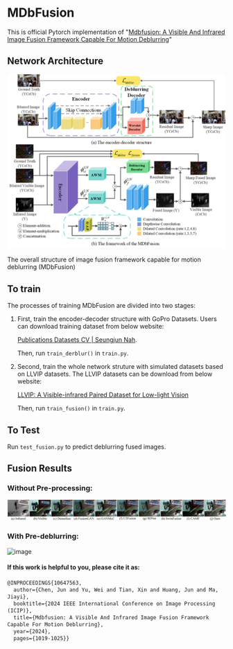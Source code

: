 # MDbFusion

This is official Pytorch implementation of "[Mdbfusion: A Visible And Infrared Image Fusion Framework Capable For Motion Deblurring](https://ieeexplore.ieee.org/document/10647563)"

## Network Architecture

![image](https://github.com/TakeMeOff/MDbFusion/blob/main/fig/fig1.png)

The overall structure of image fusion framework capable for motion deblurring (MDbFusion)

## To train

The processes of training MDbFusion are divided into two stages:

1.  First, train the encoder-decoder structure with GoPro Datasets. Users can download training dataset from below website:

    [Publications Datasets CV | Seungjun Nah](https://seungjunnah.github.io/Datasets/gopro.html).&#x20;

    Then, run `train_derblur()` in `train.py`.


2.  &#x20;Second, train the whole network struture with simulated datasets based on LLVIP datasets. The LLVIP datasets can be download from below website:

    [LLVIP: A Visible-infrared Paired Dataset for Low-light Vision](https://bupt-ai-cz.github.io/LLVIP/)

    Then, run `train_fusion()` in `train.py`.

## To Test

Run `test_fusion.py` to predict deblurring fused images.

## Fusion Results

### Without Pre-processing:

![image](https://github.com/TakeMeOff/MDbFusion/blob/main/fig/fig2.png)

### With Pre-deblurring:

![image](https://github.com/TakeMeOff/MDbFusion/blob/main/fig/fig3.png)

#### If this work is helpful to you, please cite it as:

    @INPROCEEDINGS{10647563,
      author={Chen, Jun and Yu, Wei and Tian, Xin and Huang, Jun and Ma, Jiayi},
      booktitle={2024 IEEE International Conference on Image Processing (ICIP)}, 
      title={Mdbfusion: A Visible And Infrared Image Fusion Framework Capable For Motion Deblurring}, 
      year={2024},
      pages={1019-1025}}

